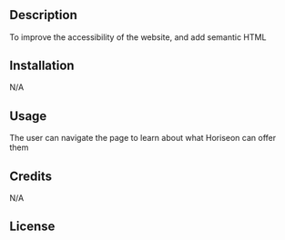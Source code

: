 # <Week one project>

## Description

To improve the accessibility of the website, and add semantic HTML


## Installation

N/A

## Usage

The user can navigate the page to learn about what Horiseon can offer them

## Credits

N/A

## License

